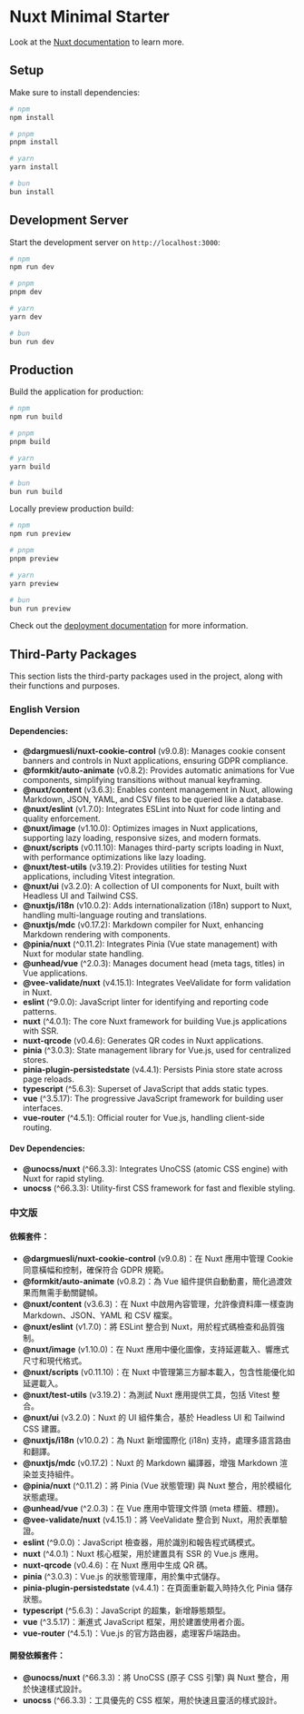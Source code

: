 # Nuxt Minimal Starter

Look at the [Nuxt documentation](https://nuxt.com/docs/getting-started/introduction) to learn more.

## Setup

Make sure to install dependencies:

```bash
# npm
npm install

# pnpm
pnpm install

# yarn
yarn install

# bun
bun install
```

## Development Server

Start the development server on `http://localhost:3000`:

```bash
# npm
npm run dev

# pnpm
pnpm dev

# yarn
yarn dev

# bun
bun run dev
```

## Production

Build the application for production:

```bash
# npm
npm run build

# pnpm
pnpm build

# yarn
yarn build

# bun
bun run build
```

Locally preview production build:

```bash
# npm
npm run preview

# pnpm
pnpm preview

# yarn
yarn preview

# bun
bun run preview
```

Check out the [deployment documentation](https://nuxt.com/docs/getting-started/deployment) for more information.

## Third-Party Packages

This section lists the third-party packages used in the project, along with their functions and purposes.

### English Version

#### Dependencies:

- **@dargmuesli/nuxt-cookie-control** (v9.0.8): Manages cookie consent banners and controls in Nuxt applications, ensuring GDPR compliance.
- **@formkit/auto-animate** (v0.8.2): Provides automatic animations for Vue components, simplifying transitions without manual keyframing.
- **@nuxt/content** (v3.6.3): Enables content management in Nuxt, allowing Markdown, JSON, YAML, and CSV files to be queried like a database.
- **@nuxt/eslint** (v1.7.0): Integrates ESLint into Nuxt for code linting and quality enforcement.
- **@nuxt/image** (v1.10.0): Optimizes images in Nuxt applications, supporting lazy loading, responsive sizes, and modern formats.
- **@nuxt/scripts** (v0.11.10): Manages third-party scripts loading in Nuxt, with performance optimizations like lazy loading.
- **@nuxt/test-utils** (v3.19.2): Provides utilities for testing Nuxt applications, including Vitest integration.
- **@nuxt/ui** (v3.2.0): A collection of UI components for Nuxt, built with Headless UI and Tailwind CSS.
- **@nuxtjs/i18n** (v10.0.2): Adds internationalization (i18n) support to Nuxt, handling multi-language routing and translations.
- **@nuxtjs/mdc** (v0.17.2): Markdown compiler for Nuxt, enhancing Markdown rendering with components.
- **@pinia/nuxt** (^0.11.2): Integrates Pinia (Vue state management) with Nuxt for modular state handling.
- **@unhead/vue** (^2.0.3): Manages document head (meta tags, titles) in Vue applications.
- **@vee-validate/nuxt** (v4.15.1): Integrates VeeValidate for form validation in Nuxt.
- **eslint** (^9.0.0): JavaScript linter for identifying and reporting code patterns.
- **nuxt** (^4.0.1): The core Nuxt framework for building Vue.js applications with SSR.
- **nuxt-qrcode** (v0.4.6): Generates QR codes in Nuxt applications.
- **pinia** (^3.0.3): State management library for Vue.js, used for centralized stores.
- **pinia-plugin-persistedstate** (v4.4.1): Persists Pinia store state across page reloads.
- **typescript** (^5.6.3): Superset of JavaScript that adds static types.
- **vue** (^3.5.17): The progressive JavaScript framework for building user interfaces.
- **vue-router** (^4.5.1): Official router for Vue.js, handling client-side routing.

#### Dev Dependencies:

- **@unocss/nuxt** (^66.3.3): Integrates UnoCSS (atomic CSS engine) with Nuxt for rapid styling.
- **unocss** (^66.3.3): Utility-first CSS framework for fast and flexible styling.

### 中文版

#### 依賴套件：

- **@dargmuesli/nuxt-cookie-control** (v9.0.8)：在 Nuxt 應用中管理 Cookie 同意橫幅和控制，確保符合 GDPR 規範。
- **@formkit/auto-animate** (v0.8.2)：為 Vue 組件提供自動動畫，簡化過渡效果而無需手動關鍵幀。
- **@nuxt/content** (v3.6.3)：在 Nuxt 中啟用內容管理，允許像資料庫一樣查詢 Markdown、JSON、YAML 和 CSV 檔案。
- **@nuxt/eslint** (v1.7.0)：將 ESLint 整合到 Nuxt，用於程式碼檢查和品質強制。
- **@nuxt/image** (v1.10.0)：在 Nuxt 應用中優化圖像，支持延遲載入、響應式尺寸和現代格式。
- **@nuxt/scripts** (v0.11.10)：在 Nuxt 中管理第三方腳本載入，包含性能優化如延遲載入。
- **@nuxt/test-utils** (v3.19.2)：為測試 Nuxt 應用提供工具，包括 Vitest 整合。
- **@nuxt/ui** (v3.2.0)：Nuxt 的 UI 組件集合，基於 Headless UI 和 Tailwind CSS 建置。
- **@nuxtjs/i18n** (v10.0.2)：為 Nuxt 新增國際化 (i18n) 支持，處理多語言路由和翻譯。
- **@nuxtjs/mdc** (v0.17.2)：Nuxt 的 Markdown 編譯器，增強 Markdown 渲染並支持組件。
- **@pinia/nuxt** (^0.11.2)：將 Pinia (Vue 狀態管理) 與 Nuxt 整合，用於模組化狀態處理。
- **@unhead/vue** (^2.0.3)：在 Vue 應用中管理文件頭 (meta 標籤、標題)。
- **@vee-validate/nuxt** (v4.15.1)：將 VeeValidate 整合到 Nuxt，用於表單驗證。
- **eslint** (^9.0.0)：JavaScript 檢查器，用於識別和報告程式碼模式。
- **nuxt** (^4.0.1)：Nuxt 核心框架，用於建置具有 SSR 的 Vue.js 應用。
- **nuxt-qrcode** (v0.4.6)：在 Nuxt 應用中生成 QR 碼。
- **pinia** (^3.0.3)：Vue.js 的狀態管理庫，用於集中式儲存。
- **pinia-plugin-persistedstate** (v4.4.1)：在頁面重新載入時持久化 Pinia 儲存狀態。
- **typescript** (^5.6.3)：JavaScript 的超集，新增靜態類型。
- **vue** (^3.5.17)：漸進式 JavaScript 框架，用於建置使用者介面。
- **vue-router** (^4.5.1)：Vue.js 的官方路由器，處理客戶端路由。

#### 開發依賴套件：

- **@unocss/nuxt** (^66.3.3)：將 UnoCSS (原子 CSS 引擎) 與 Nuxt 整合，用於快速樣式設計。
- **unocss** (^66.3.3)：工具優先的 CSS 框架，用於快速且靈活的樣式設計。
